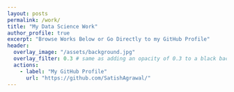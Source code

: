 ```yaml
---
layout: posts
permalink: /work/
title: "My Data Science Work"
author_profile: true
excerpt: "Browse Works Below or Go Directly to my GitHub Profile"
header:
  overlay_image: "/assets/background.jpg"
  overlay_filter: 0.3 # same as adding an opacity of 0.3 to a black background
  actions:
    - label: "My GitHub Profile"
      url: "https://github.com/SatishAgrawal/"  
---
```

